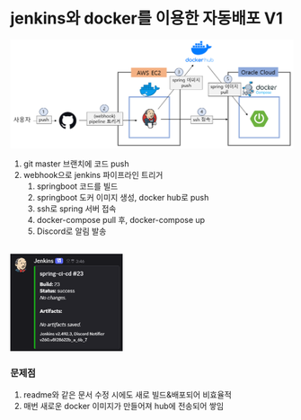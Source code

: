 # jenkins와 docker를 이용한 자동배포 V1

<img src="../readme_image/img.png" width="1000">


1. git master 브랜치에 코드 push
2. webhook으로 jenkins 파이프라인 트리거
   1. springboot 코드를 빌드
   2. springboot 도커 이미지 생성, docker hub로 push
   3. ssh로 spring 서버 접속
   4. docker-compose pull 후, docker-compose up
   5. Discord로 알림 발송

<br/>

<img src = "../readme_image/jenkins_discord_img.png" width=200/>

### 문제점
1. readme와 같은 문서 수정 시에도 새로 빌드&배포되어 비효율적
2. 매번 새로운 docker 이미지가 만들어져 hub에 전송되어 쌓임


